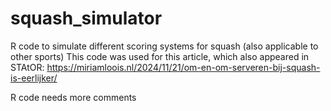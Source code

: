# squash_simulator
R code to simulate different scoring systems for squash (also applicable to other sports)
This code was used for this article, which also appeared in STAtOR: https://miriamloois.nl/2024/11/21/om-en-om-serveren-bij-squash-is-eerlijker/

R code needs more comments
